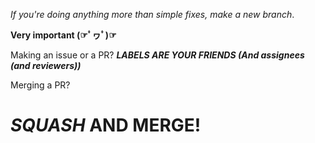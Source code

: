 *If you're doing anything more than simple fixes, make a new branch*.

**Very important (☞ﾟヮﾟ)☞**

Making an issue or a PR? ***LABELS ARE YOUR FRIENDS (And assignees (and reviewers))***

Merging a PR?
# ***SQUASH* AND MERGE!**

